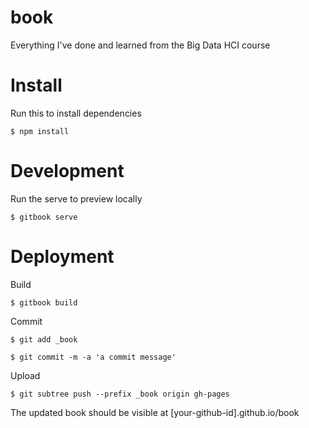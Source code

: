 # book



Everything I've done and learned from the Big Data HCI course

# Install

Run this to install dependencies

    $ npm install

# Development

Run the serve to preview locally

    $ gitbook serve

# Deployment

Build

    $ gitbook build

Commit

    $ git add _book

    $ git commit -m -a 'a commit message'

Upload

    $ git subtree push --prefix _book origin gh-pages

The updated book should be visible at [your-github-id].github.io/book
